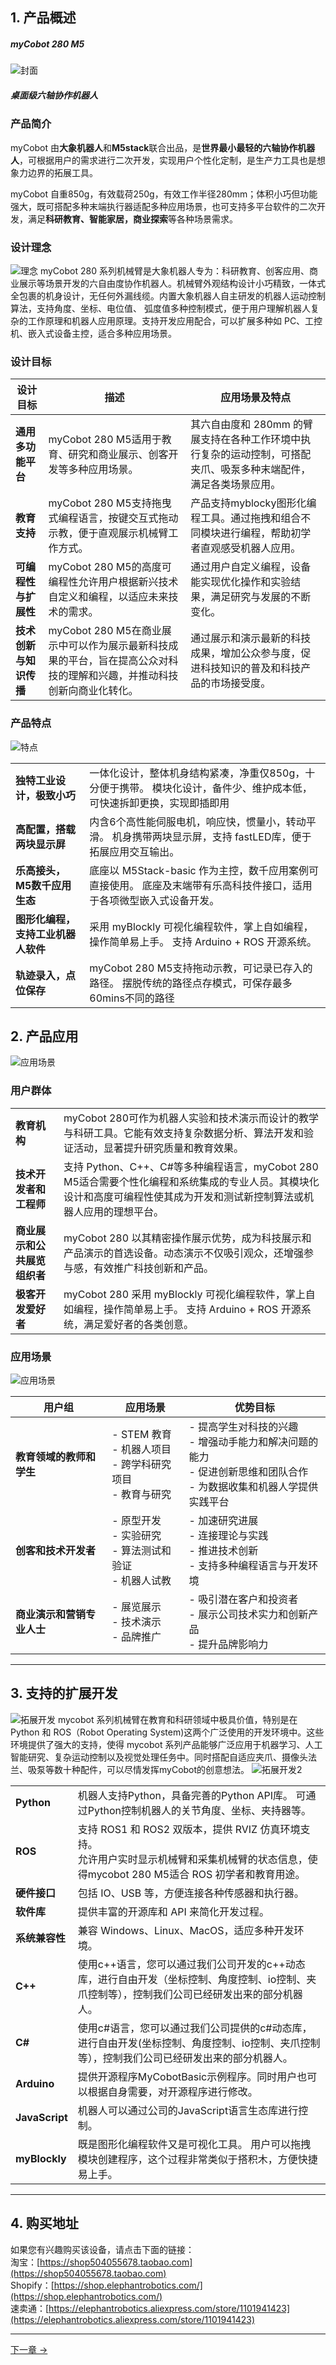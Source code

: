 ## 1. 产品概述

##### myCobot 280 M5

![封面](../../resources/1-ProductInformation/1.ProductIntroduction/main.jpg)
##### 桌面级六轴协作机器人

### 产品简介

myCobot 由**大象机器人**和**M5stack**联合出品，是**世界最小最轻的六轴协作机器人**，可根据用户的需求进行二次开发，实现用户个性化定制，是生产力工具也是想象力边界的拓展工具。

myCobot 自重850g，有效载荷250g，有效工作半径280mm；体积小巧但功能强大，既可搭配多种末端执行器适配多种应用场景，也可支持多平台软件的二次开发，满足**科研教育、智能家居，商业探索**等各种场景需求。

### 设计理念
![理念](../../resources/1-ProductInformation/1.ProductIntroduction/DualScreen.jpg)
myCobot 280 系列机械臂是大象机器人专为：科研教育、创客应用、商业展示等场景开发的六自由度协作机器人。机械臂外观结构设计小巧精致，⼀体式全包裹的机身设计，无任何外漏线缆。内置大象机器人自主研发的机器⼈运动控制算法，支持角度、坐标、电位值、 弧度值多种控制模式，便于用户理解机器⼈复杂的⼯作原理和机器人应用原理。支持开发应用配合，可以扩展多种如 PC、工控机、嵌入式设备主控，适合多种应用场景。

### 设计目标

| 设计目标               | 描述                                                         | 应用场景及特点                                               |
| ---------------------- | ------------------------------------------------------------ | ------------------------------------------------------------ |
| **通用多功能平台**     | myCobot 280 M5适用于教育、研究和商业展示、创客开发等多种应用场景。 | 其六自由度和 280mm 的臂展支持在各种工作环境中执行复杂的运动控制，可搭配夹爪、吸泵多种末端配件，满足各类场景应用。 |
| **教育支持**           | myCobot 280 M5支持拖曳式编程语言，按键交互式拖动示教，便于直观展示机械臂工作方式。 | 产品支持myblocky图形化编程工具。通过拖拽和组合不同模块进行编程，帮助初学者直观感受机器人应用。 |
| **可编程性与扩展性**   | myCobot 280 M5的高度可编程性允许用户根据新兴技术自定义和编程，以适应未来技术的需求。 | 通过用户自定义编程，设备能实现优化操作和实验结果，满足研究与发展的不断变化。 |
| **技术创新与知识传播** | myCobot 280 M5在商业展示中可以作为展示最新科技成果的平台，旨在提高公众对科技的理解和兴趣，并推动科技创新向商业化转化。 | 通过展示和演示最新的科技成果，增加公众参与度，促进科技知识的普及和科技产品的市场接受度。 |

### 产品特点

![特点](../../resources/1-ProductInformation/1.ProductIntroduction/ProductFeature.png)

|                                    |                                                              |
| ---------------------------------- | ------------------------------------------------------------ |
| **独特工业设计，极致小巧**         | 一体化设计，整体机身结构紧凑，净重仅850g，十分便于携带。 模块化设计，备件少、维护成本低，可快速拆卸更换，实现即插即用 |
| **高配置，搭载两块显示屏**         | 内含6个高性能伺服电机，响应快，惯量小，转动平滑。 机身携带两块显示屏，支持 fastLED库，便于拓展应用交互输出。 |
| **乐高接头，M5数千应用生态**       | 底座以 M5Stack-basic 作为主控，数千应用案例可直接使用。 底座及末端带有乐高科技件接口，适用于各项微型嵌入式设备开发。 |
| **图形化编程，支持工业机器人软件** | 采用 myBlockly 可视化编程软件，掌上自如编程，操作简单易上手。 支持 Arduino + ROS 开源系统。 |
| **轨迹录入，点位保存**             | myCobot 280 M5支持拖动示教，可记录已存入的路径。 摆脱传统的路径点存模式，可保存最多60mins不同的路径 |



## 2. 产品应用

![应用场景](../../resources/1-ProductInformation/1.ProductIntroduction/ApplicationScenario.png)
### 用户群体

|                              |                                                              |
| ---------------------------- | ------------------------------------------------------------ |
| **教育机构**                 | myCobot 280可作为机器人实验和技术演示而设计的教学与科研工具。它能有效支持复杂数据分析、算法开发和验证活动，显著提升研究质量和教育效果。 |
| **技术开发者和工程师**       | 支持 Python、C++、C#等多种编程语言，myCobot 280 M5适合需要个性化编程和系统集成的专业人员。其模块化设计和高度可编程性使其成为开发和测试新控制算法或机器人应用的理想平台。 |
| **商业展示和公共展览组织者** | myCobot 280 以其精密操作展示优势，成为科技展示和产品演示的首选设备。动态演示不仅吸引观众，还增强参与感，有效推广科技创新和产品。 |
| **极客开发爱好者**           | myCobot 280  采用 myBlockly 可视化编程软件，掌上自如编程，操作简单易上手。 支持 Arduino + ROS 开源系统，满足爱好者的各类创意。 |


### 应用场景
![应用场景](../../resources/1-ProductInformation/1.ProductIntroduction/Application.gif)

| **用户组**                 | **应用场景**                                                 | **优势目标**                                                 |
| -------------------------- | ------------------------------------------------------------ | ------------------------------------------------------------ |
| **教育领域的教师和学生**   | - STEM 教育<br>- 机器人项目<br>- 跨学科研究项目<br>- 教育与研究 | - 提高学生对科技的兴趣<br>- 增强动手能力和解决问题的能力<br>- 促进创新思维和团队合作<br>- 为数据收集和机器人学提供实践平台 |
| **创客和技术开发者**       | - 原型开发<br>- 实验研究<br>- 算法测试和验证<br>- 机器人试教 | - 加速研究进展<br>- 连接理论与实践<br>- 推进技术创新<br>- 支持多种编程语言与开发环境 |
| **商业演示和营销专业人士** | - 展览展示<br>- 技术演示<br>- 品牌推广                       | - 吸引潜在客户和投资者<br>- 展示公司技术实力和创新产品<br>- 提升品牌影响力 |

---

## 3. 支持的扩展开发
![拓展开发](../../resources/1-ProductInformation/1.ProductIntroduction/ExpansionAndDevelopment.png)
mycobot 系列机械臂在教育和科研领域中极具价值，特别是在 Python 和 ROS（Robot Operating System)这两个广泛使用的开发环境中。这些环境提供了强大的支持，使得 mycobot  系列产品能够广泛应用于机器学习、人工智能研究、复杂运动控制以及视觉处理任务中。同时搭配自适应夹爪、摄像头法兰、吸泵等数十种配件，可以尽情发挥myCobot的创意想法。
![拓展开发2](../../resources/1-ProductInformation/1.ProductIntroduction/ExpansionAndDevelopment2.jpg)

|   |  |
| ------------------------------------------------------------ | ------------------------------------------------------------ |
| **Python**                                                   | 机器人支持Python，具备完善的Python API库。 可通过Python控制机器人的关节角度、坐标、夹持器等。 |
| **ROS**                                                      | 支持 ROS1 和 ROS2 双版本，提供 RVIZ 仿真环境支持。<br>允许用户实时显示机械臂和采集机械臂的状态信息，使得mycobot 280 M5适合 ROS 初学者和教育用途。 |
| **硬件接口**                                                 | 包括 IO、USB 等，方便连接各种传感器和执行器。              |
| **软件库**                                                   | 提供丰富的开源库和 API 来简化开发过程。                    |
| **系统兼容性**                                               | 兼容 Windows、Linux、MacOS，适应多种开发环境。             |
| **C++** | 使用c++语言，您可以通过我们公司开发的c++动态库，进行自由开发（坐标控制、角度控制、io控制、夹爪控制等），控制我们公司已经研发出来的部分机器人。 |
| **C#** | 使用c#语言，您可以通过我们公司提供的c#动态库，进行自由开发(坐标控制、角度控制、io控制、夹爪控制等），控制我们公司已经研发出来的部分机器人。 |
| **Arduino** | 提供开源程序MyCobotBasic示例程序。同时用户也可以根据自身需要，对开源程序进行修改。 |
| **JavaScript** | 机器人可以通过公司的JavaScript语言生态库进行控制。 |
| **myBlockly** | 既是图形化编程软件又是可视化工具。 用户可以拖拽模块创建程序，这个过程非常类似于搭积木，方便快捷易上手。 |

---


## 4. 购买地址

如果您有兴趣购买该设备，请点击下面的链接：  
淘宝：[https://shop504055678.taobao.com](https://shop504055678.taobao.com)  
Shopify：[https://shop.elephantrobotics.com/](https://shop.elephantrobotics.com/)  
速卖通：[https://elephantrobotics.aliexpress.com/store/1101941423](https://elephantrobotics.aliexpress.com/store/1101941423)

---

[下一章 →](../2-ProductParameters/2-ProductParameters.md)